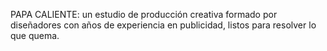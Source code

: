 PAPA CALIENTE:  un estudio de producción creativa formado por diseñadores con años de experiencia en publicidad, 
listos para resolver lo que quema.  
